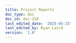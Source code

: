 ```yaml
---
title: Project Reports
doc_type: doc
doc_id: doc-210
last_edited_date: '2025-05-25'
last_edited_by: Ryan Laird
version: '1.0'
---
```



